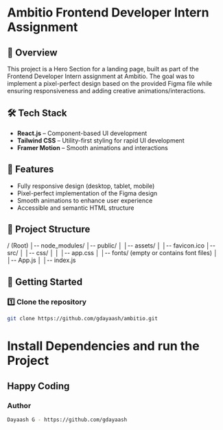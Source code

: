 # Ambitio Frontend Developer Intern Assignment

## 🚀 Overview

This project is a Hero Section for a landing page, built as part of the Frontend Developer Intern assignment at Ambitio. The goal was to implement a pixel-perfect design based on the provided Figma file while ensuring responsiveness and adding creative animations/interactions.

## 🛠 Tech Stack

- **React.js** – Component-based UI development
- **Tailwind CSS** – Utility-first styling for rapid UI development
- **Framer Motion** – Smooth animations and interactions

## 🎨 Features

- Fully responsive design (desktop, tablet, mobile)
- Pixel-perfect implementation of the Figma design
- Smooth animations to enhance user experience
- Accessible and semantic HTML structure

## 📂 Project Structure

/ (Root)
│-- node_modules/
│-- public/
│ │-- assets/
│ │-- favicon.ico
│-- src/
│ │-- css/
│ │ │-- app.css
│ │-- fonts/ (empty or contains font files)
│ │-- App.js
│ │-- index.js

## 🚀 Getting Started

### **1️⃣ Clone the repository**

```sh
git clone https://github.com/gdayaash/ambitio.git
```

# Install Dependencies and run the Project

## Happy Coding

### Author

```sh
Dayaash G - https://github.com/gdayaash
```
